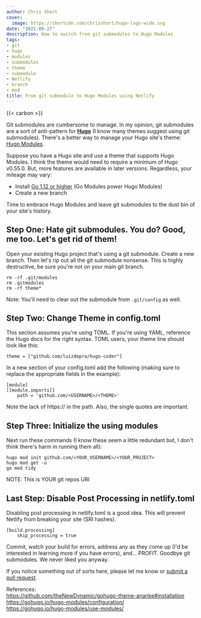 ```yaml
---
author: Chris Short
cover:
  image: https://shortcdn.com/chrisshort/hugo-logo-wide.svg
date: "2021-09-27"
description: How to switch from git submodules to Hugo Modules
tags:
- git
- hugo
- modules
- submodules
- theme
- submodule
- Netlify
- branch
- mod
title: From git submodule to Hugo Modules using Netlify
---
```


{{< carbon >}}

Git submodules are cumbersome to manage. In my opinion, git submodules are a sort of anti-pattern for [**Hugo**](https://gohugo.io/) (I know many themes suggest using git submodules). There's a better way to manage your Hugo site's theme: [Hugo Modules](https://gohugo.io/hugo-modules/).

Suppose you have a Hugo site and use a theme that supports Hugo Modules. I think the theme would need to require a minimum of Hugo v0.55.0. But, more features are available in later versions. Regardless, your mileage may vary:

* Install [Go 1.12 or higher](https://golang.org/dl/) (Go Modules power Hugo Modules)
* Create a new branch

Time to embrace Hugo Modules and leave git submodules to the dust bin of your site's history.

## Step One: Hate git submodules. You do? Good, me too. Let's get rid of them!

Open your existing Hugo project that's using a git submodule. Create a new branch. Then let's rip out all the git submodule nonsense. This is highly destructive, be sure you're not on your main git branch.

    rm -rf .git/modules
    rm .gitmodules
    rm -rf theme*

Note: You'll need to clear out the submodule from `.git/config` as well.

## Step Two: Change Theme in config.toml

This section assumes you're using TOML. If you're using YAML, reference the Hugo docs for the right syntax. TOML users, your theme line should look like this:

    theme = ["github.com/luizdepra/hugo-coder"]

In a new section of your config.toml add the following (making sure to replace the appropriate fields in the example):

    [module]
    [[module.imports]]
        path = 'github.com/<USERNAME>/<THEME>'

Note the lack of https:// in the path. Also, the single quotes are important.

## Step Three: Initialize the using modules

Next run these commands (I know these seem a little redundant but, I don't think there's harm in running them all):

    hugo mod init github.com/<YOUR_USERNAME>/<YOUR_PROJECT>
    hugo mod get -u
    go mod tidy

NOTE: This is YOUR git repos URI

## Last Step: Disable Post Processing in netlify.toml

Disabling post processing in netlify.toml is a good idea. This will prevent Netlify from breaking your site (SRI hashes).

    [build.processing]
        skip_processing = true

Commit, watch your build for errors, address any as they come up (I'd be interested in learning more if you have errors), and... PROFIT. Goodbye git submodules. We never liked you anyway.

If you notice something out of sorts here, please let me know or [submit a pull request](https://github.com/chris-short/chrisshort.net).

References:  
<https://github.com/theNewDynamic/gohugo-theme-ananke#installation>  
<https://gohugo.io/hugo-modules/configuration/>  
<https://gohugo.io/hugo-modules/use-modules/>

